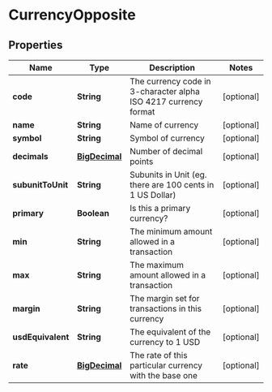 
# CurrencyOpposite

## Properties
Name | Type | Description | Notes
------------ | ------------- | ------------- | -------------
**code** | **String** | The currency code in 3-character alpha ISO 4217 currency format |  [optional]
**name** | **String** | Name of currency |  [optional]
**symbol** | **String** | Symbol of currency |  [optional]
**decimals** | [**BigDecimal**](BigDecimal.md) | Number of decimal points |  [optional]
**subunitToUnit** | **String** | Subunits in Unit (eg. there are 100 cents in 1 US Dollar) |  [optional]
**primary** | **Boolean** | Is this a primary currency? |  [optional]
**min** | **String** | The minimum amount allowed in a transaction |  [optional]
**max** | **String** | The maximum amount allowed in a transaction |  [optional]
**margin** | **String** | The margin set for transactions in this currency |  [optional]
**usdEquivalent** | **String** | The equivalent of the currency to 1 USD |  [optional]
**rate** | [**BigDecimal**](BigDecimal.md) | The rate of this particular currency with the base one |  [optional]



